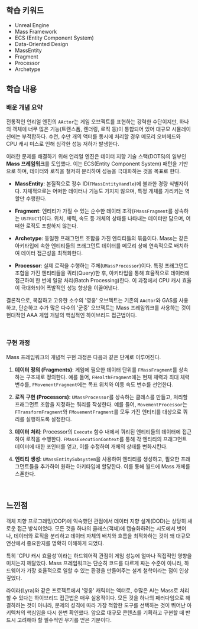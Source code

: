 ## 학습 키워드
- Unreal Engine
- Mass Framework
- ECS (Entity Component System)
- Data-Oriented Design
- MassEntity
- Fragment
- Processor
- Archetype

## 학습 내용
### 배운 개념 요약
전통적인 언리얼 엔진의 `AActor`는 게임 오브젝트를 표현하는 강력한 수단이지만, 하나의 객체에 너무 많은 기능(트랜스폼, 렌더링, 로직 등)이 통합되어 있어 대규모 시뮬레이션에는 부적합하다. 수천, 수만 개의 액터를 동시에 처리할 경우 메모리 오버헤드와 CPU 캐시 미스로 인해 심각한 성능 저하가 발생한다.

이러한 문제를 해결하기 위해 언리얼 엔진은 데이터 지향 기술 스택(DOTS)의 일부인 **Mass 프레임워크**를 도입했다. 이는 ECS(Entity Component System) 패턴을 기반으로 하며, 데이터와 로직을 철저히 분리하여 성능을 극대화하는 것을 목표로 한다.

-   **MassEntity**: 본질적으로 정수 ID(`FMassEntityHandle`)에 불과한 경량 식별자이다. 자체적으로는 어떠한 데이터나 기능도 가지지 않으며, 특정 개체를 가리키는 역할만 수행한다.

-   **Fragment**: 엔티티가 가질 수 있는 순수한 데이터 조각(`FMassFragment`를 상속하는 `USTRUCT`)이다. 위치, 체력, 속도 등 개체의 상태를 나타내는 데이터만 담으며, 어떠한 로직도 포함하지 않는다.

-   **Archetype**: 동일한 프래그먼트 조합을 가진 엔티티들의 묶음이다. Mass는 같은 아키타입에 속한 엔티티들의 프래그먼트 데이터를 메모리 상에 연속적으로 배치하여 데이터 접근성을 최적화한다.

-   **Processor**: 실제 로직을 수행하는 주체(`UMassProcessor`)이다. 특정 프래그먼트 조합을 가진 엔티티들을 쿼리(Query)한 후, 아키타입을 통해 효율적으로 데이터에 접근하여 한 번에 일괄 처리(Batch Processing)한다. 이 과정에서 CPU 캐시 효율이 극대화되어 폭발적인 성능 향상을 이끌어낸다.

결론적으로, 복잡하고 고유한 소수의 '영웅' 오브젝트는 기존의 `AActor`와 GAS를 사용하고, 단순하고 수가 많은 다수의 '군중' 오브젝트는 Mass 프레임워크를 사용하는 것이 현대적인 AAA 게임 개발의 핵심적인 하이브리드 접근법이다.

<br/>

### 구현 과정
Mass 프레임워크의 개념적 구현 과정은 다음과 같은 단계로 이루어진다.

1.  **데이터 정의 (Fragments)**: 게임에 필요한 데이터 단위를 `FMassFragment`를 상속하는 구조체로 정의한다. 예를 들어, `FHealthFragment`에는 현재 체력과 최대 체력 변수를, `FMovementFragment`에는 목표 위치와 이동 속도 변수를 선언한다.

2.  **로직 구현 (Processors)**: `UMassProcessor`를 상속하는 클래스를 만들고, 처리할 프래그먼트 조합을 지정하는 쿼리를 작성한다. 예를 들어, `MovementProcessor`는 `FTransformFragment`와 `FMovementFragment`를 모두 가진 엔티티를 대상으로 쿼리를 실행하도록 설정한다.

3.  **데이터 처리**: Processor의 `Execute` 함수 내에서 쿼리된 엔티티들의 데이터에 접근하여 로직을 수행한다. `FMassExecutionContext`를 통해 각 엔티티의 프래그먼트 데이터에 대한 포인터를 얻고, 이를 수정하여 개체의 상태를 변화시킨다.

4.  **엔티티 생성**: `UMassEntitySubsystem`을 사용하여 엔티티를 생성하고, 필요한 프래그먼트들을 추가하여 원하는 아키타입에 할당한다. 이를 통해 월드에 Mass 개체를 스폰한다.

<br/>

## 느낀점
객체 지향 프로그래밍(OOP)에 익숙했던 관점에서 데이터 지향 설계(DOD)는 상당히 새로운 접근 방식이었다. 모든 것을 하나의 클래스(객체)에 캡슐화하려는 시도에서 벗어나, 데이터와 로직을 분리하고 데이터 자체의 배치와 흐름을 최적화하는 것이 왜 대규모 연산에서 중요한지를 명확히 이해하게 되었다.

특히 'CPU 캐시 효율성'이라는 하드웨어적 관점이 게임 성능에 얼마나 직접적인 영향을 미치는지 깨달았다. Mass 프레임워크는 단순히 코드를 다르게 짜는 수준이 아니라, 하드웨어가 가장 효율적으로 일할 수 있는 환경을 만들어주는 설계 철학이라는 점이 인상 깊었다.

라이라(Lyra)와 같은 프로젝트에서 '영웅' 캐릭터는 액터로, 수많은 AI는 Mass로 처리할 수 있다는 하이브리드 접근법은 매우 실용적이다. 모든 것을 하나의 패러다임으로 해결하려는 것이 아니라, 문제의 성격에 따라 가장 적합한 도구를 선택하는 것이 뛰어난 아키텍처의 핵심임을 다시 한번 확인했다. 앞으로 대규모 콘텐츠를 기획하고 구현할 때 반드시 고려해야 할 필수적인 무기를 얻은 기분이다.
